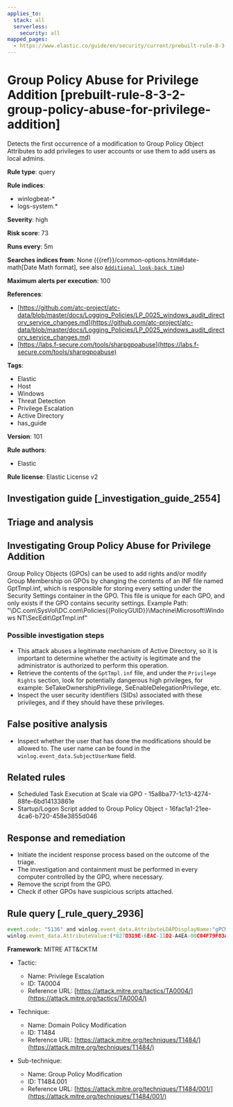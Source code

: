 ```yaml
---
applies_to:
  stack: all
  serverless:
    security: all
mapped_pages:
  - https://www.elastic.co/guide/en/security/current/prebuilt-rule-8-3-2-group-policy-abuse-for-privilege-addition.html
---
```


# Group Policy Abuse for Privilege Addition [prebuilt-rule-8-3-2-group-policy-abuse-for-privilege-addition]

Detects the first occurrence of a modification to Group Policy Object Attributes to add privileges to user accounts or use them to add users as local admins.

**Rule type**: query

**Rule indices**:

* winlogbeat-*
* logs-system.*

**Severity**: high

**Risk score**: 73

**Runs every**: 5m

**Searches indices from**: None ({{ref}}/common-options.html#date-math[Date Math format], see also [`Additional look-back time`](docs-content://solutions/security/detect-and-alert/create-detection-rule.md#rule-schedule))

**Maximum alerts per execution**: 100

**References**:

* [https://github.com/atc-project/atc-data/blob/master/docs/Logging_Policies/LP_0025_windows_audit_directory_service_changes.md](https://github.com/atc-project/atc-data/blob/master/docs/Logging_Policies/LP_0025_windows_audit_directory_service_changes.md)
* [https://labs.f-secure.com/tools/sharpgpoabuse](https://labs.f-secure.com/tools/sharpgpoabuse)

**Tags**:

* Elastic
* Host
* Windows
* Threat Detection
* Privilege Escalation
* Active Directory
* has_guide

**Version**: 101

**Rule authors**:

* Elastic

**Rule license**: Elastic License v2

## Investigation guide [_investigation_guide_2554]

## Triage and analysis

## Investigating Group Policy Abuse for Privilege Addition

Group Policy Objects (GPOs) can be used to add rights and/or modify Group Membership on GPOs by changing the contents of an INF
file named GptTmpl.inf, which is responsible for storing every setting under the Security Settings container in the GPO.
This file is unique for each GPO, and only exists if the GPO contains security settings.
Example Path: "\\DC.com\SysVol\DC.com\Policies\{{PolicyGUID}}\Machine\Microsoft\Windows NT\SecEdit\GptTmpl.inf"

### Possible investigation steps

- This attack abuses a legitimate mechanism of Active Directory, so it is important to determine whether the activity
is legitimate and the administrator is authorized to perform this operation.
- Retrieve the contents of the `GptTmpl.inf` file, and under the `Privilege Rights` section, look for potentially
dangerous high privileges, for example: SeTakeOwnershipPrivilege, SeEnableDelegationPrivilege, etc.
- Inspect the user security identifiers (SIDs) associated with these privileges, and if they should have these privileges.

## False positive analysis

- Inspect whether the user that has done the modifications should be allowed to. The user name can be found in the
`winlog.event_data.SubjectUserName` field.

## Related rules

- Scheduled Task Execution at Scale via GPO - 15a8ba77-1c13-4274-88fe-6bd14133861e
- Startup/Logon Script added to Group Policy Object - 16fac1a1-21ee-4ca6-b720-458e3855d046

## Response and remediation

- Initiate the incident response process based on the outcome of the triage.
- The investigation and containment must be performed in every computer controlled by the GPO, where necessary.
- Remove the script from the GPO.
- Check if other GPOs have suspicious scripts attached.

## Rule query [_rule_query_2936]

```js
event.code: "5136" and winlog.event_data.AttributeLDAPDisplayName:"gPCMachineExtensionNames" and
winlog.event_data.AttributeValue:(*827D319E-6EAC-11D2-A4EA-00C04F79F83A* and *803E14A0-B4FB-11D0-A0D0-00A0C90F574B*)
```

**Framework**: MITRE ATT&CKTM

* Tactic:

    * Name: Privilege Escalation
    * ID: TA0004
    * Reference URL: [https://attack.mitre.org/tactics/TA0004/](https://attack.mitre.org/tactics/TA0004/)

* Technique:

    * Name: Domain Policy Modification
    * ID: T1484
    * Reference URL: [https://attack.mitre.org/techniques/T1484/](https://attack.mitre.org/techniques/T1484/)

* Sub-technique:

    * Name: Group Policy Modification
    * ID: T1484.001
    * Reference URL: [https://attack.mitre.org/techniques/T1484/001/](https://attack.mitre.org/techniques/T1484/001/)



